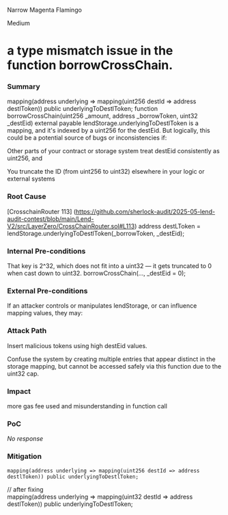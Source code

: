 Narrow Magenta Flamingo

Medium

# a type mismatch issue in the function borrowCrossChain.

### Summary

  mapping(address underlying => mapping(uint256 destId => address destlToken)) public underlyingToDestlToken;
  function borrowCrossChain(uint256 _amount, address _borrowToken, uint32 _destEid) external payable
lendStorage.underlyingToDestlToken is a mapping, and it's indexed by a uint256 for the destEid.
But logically, this could be a potential source of bugs or inconsistencies if:

Other parts of your contract or storage system treat destEid consistently as uint256, and

You truncate the ID (from uint256 to uint32) elsewhere in your logic or external systems

### Root Cause

[CrosschainRouter 113]
(https://github.com/sherlock-audit/2025-05-lend-audit-contest/blob/main/Lend-V2/src/LayerZero/CrossChainRouter.sol#L113)
 address destLToken = lendStorage.underlyingToDestlToken(_borrowToken, _destEid);

### Internal Pre-conditions

That key is 2^32, which does not fit into a uint32 — it gets truncated to 0 when cast down to uint32.
borrowCrossChain(..., _destEid = 0);


### External Pre-conditions

If an attacker controls or manipulates lendStorage, or can influence mapping values, they may:




### Attack Path

Insert malicious tokens using high destEid values.

Confuse the system by creating multiple entries that appear distinct in the storage mapping, but cannot be accessed safely via this function due to the uint32 cap.


### Impact

more gas fee used and misunderstanding in function call

### PoC

_No response_

### Mitigation

    mapping(address underlying => mapping(uint256 destId => address destlToken)) public underlyingToDestlToken;
// after fixing  
mapping(address underlying => mapping(uint32 destId => address destlToken)) public underlyingToDestlToken;
